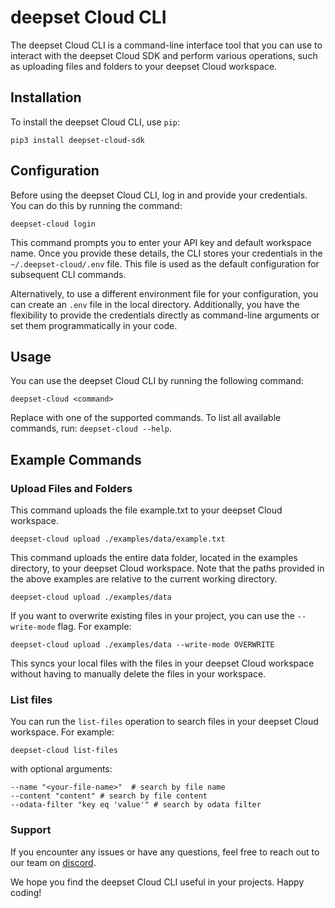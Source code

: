 # deepset Cloud CLI
The deepset Cloud CLI is a command-line interface tool that you can use to interact with the deepset Cloud SDK and perform various operations, such as uploading files and folders to your deepset Cloud workspace.

## Installation
To install the deepset Cloud CLI, use `pip`:

```shell
pip3 install deepset-cloud-sdk
```
## Configuration
Before using the deepset Cloud CLI, log in and provide your credentials. You can do this by running the command:

```shell
deepset-cloud login
```

This command prompts you to enter your API key and default workspace name. Once you provide these details, the CLI stores your credentials in the `~/.deepset-cloud/.env` file. This file is used as the default configuration for subsequent CLI commands.

Alternatively, to use a different environment file for your configuration, you can create an `.env` file in the local directory. Additionally, you have the flexibility to provide the credentials directly as command-line arguments or set them programmatically in your code.

## Usage
You can use the deepset Cloud CLI by running the following command:
```shell
deepset-cloud <command>
```
Replace <command> with one of the supported commands. To list all available commands, run: `deepset-cloud --help`.

## Example Commands

### Upload Files and Folders
This command uploads the file example.txt to your deepset Cloud workspace.

```shell
deepset-cloud upload ./examples/data/example.txt
```
This command uploads the entire data folder, located in the examples directory, to your deepset Cloud workspace.
Note that the paths provided in the above examples are relative to the current working directory.
```shell
deepset-cloud upload ./examples/data
```

If you want to overwrite existing files in your project, you can use the `--write-mode` flag. For example:
```shell
deepset-cloud upload ./examples/data --write-mode OVERWRITE
```
This syncs your local files with the files in your deepset Cloud workspace without having to manually delete the files in your workspace.


### List files
You can run the `list-files` operation to search files in your deepset Cloud workspace. For example:
```shell
deepset-cloud list-files
```
with optional arguments:
```shell
--name "<your-file-name>"  # search by file name
--content "content" # search by file content
--odata-filter "key eq 'value'" # search by odata filter
```

### Support
If you encounter any issues or have any questions, feel free to reach out to our team on [discord](https://discord.com/invite/qZxjM4bAHU).

We hope you find the deepset Cloud CLI useful in your projects. Happy coding!
